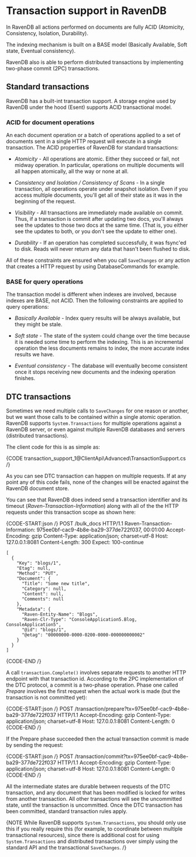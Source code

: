 ﻿# Transaction support in RavenDB

In RavenDB all actions performed on documents are fully ACID (Atomicity, Consistency, Isolation, Durability). 

The indexing mechanism is built on a BASE model (Basically Available, Soft state, Eventual consistency).

RavenDB also is able to perform distributed transactions by implementing two-phase commit (2PC) transactions.

## Standard transactions

RavenDB has a built-int transaction support. A storage engine used by RavenDB under the hood (Esent) supports ACID transactional model. 

### ACID for document operations

An each document operation or a batch of operations applied to a set of documents sent in a single HTTP request will execute in a single transaction. The ACID properties of RavenDB for standard transactions:

* _Atomicity_  - All operations are atomic. Either they succeed or fail, not midway operation. In particular, operations on multiple documents will all happen atomically, all the way or none at all.

* _Consistency and Isolation / Consistency of Scans_ - In a single transaction, all operations operate under snapshot isolation. Even if you access multiple documents, you'll get all of their state as it was in the beginning of the request.

* _Visibility_ - All transactions are immediately made available on commit. Thus, if a transaction is commit after updating two docs, you'll always see the updates to those two docs at the same time. (That is, you either see the updates to both, or you don't see the update to either one).

* _Durability_ - If an operation has completed successfully, it was fsync'ed to disk. Reads will never return any data that hasn't been flushed to disk.

All of these constraints are ensured when you call `SaveChanges` or any action that creates a HTTP request by using DatabaseCommands for example.

### BASE for query operations

The transaction model is different when indexes are involved, because indexes are BASE, not ACID. Then the following constraints are applied to query operations:

* _Basically Available_ - Index query results will be always available, but they might be stale.

* _Soft state_ - The state of the system could change over the time because it is needed some time to perform the indexing. This is an incremental operation the less documents remains to index, the more accurate index results we have.

* _Eventual consistency_ - The database will eventually become consistent once it stops receiving new documents and the indexing operation finishes.

## DTC transactions

Sometimes we need multiple calls to `SaveChanges` for one reason or another, but we want those calls to be contained within a single atomic operation. 
RavenDB supports `System.Transactions` for multiple operations against a RavenDB server, or even against multiple RavenDB databases and servers (distributed transactions).

The client code for this is as simple as:

{CODE transaction_support_1@ClientApi\Advanced\TransactionSupport.cs /}
	
As you can see DTC transaction can happen on multiple requests. If at any point any of this code fails, none of the changes will be enacted against the RavenDB document store. 

You can see that RavenDB does indeed send a transaction identifier and its timeout (<em>Raven-Transaction-Information</em>) along with all of the the HTTP requests under this transaction scope as shown here:

{CODE-START:json /}
    POST /bulk_docs HTTP/1.1
    Raven-Transaction-Information: 975ee0bf-cac9-4b8e-ba29-377de722f037, 00:01:00
    Accept-Encoding: gzip
    Content-Type: application/json; charset=utf-8
    Host: 127.0.0.1:8081
    Content-Length: 300
    Expect: 100-continue

    [
      {
        "Key": "blogs/1",
        "Etag": null,
        "Method": "PUT",
        "Document": {
          "Title": "Some new title",
          "Category": null,
          "Content": null,
          "Comments": null
        },
        "Metadata": {
          "Raven-Entity-Name": "Blogs",
          "Raven-Clr-Type": "ConsoleApplication5.Blog, ConsoleApplication5",
          "@id": "blogs/1",
          "@etag": "00000000-0000-0200-0000-000000000002"
        }
      }
    ]
{CODE-END /}

A call `transaction.Complete()` involves separate requests to another HTTP endpoint with that transaction id. According to the 2PC implementation of the DTC protocol, a commit is a two-phase operation. 
Phase one called _Prepare_ involves the first request when the actual work is made (but the transaction is not committed yet):

{CODE-START:json /}
	POST /transaction/prepare?tx=975ee0bf-cac9-4b8e-ba29-377de722f037 HTTP/1.1
	Accept-Encoding: gzip
	Content-Type: application/json; charset=utf-8
	Host: 127.0.0.1:8081
	Content-Length: 0
{CODE-END /}

If the Prepare phase succeeded then the actual transaction commit is made by sending the request:

{CODE-START:json /}
	POST /transaction/commit?tx=975ee0bf-cac9-4b8e-ba29-377de722f037 HTTP/1.1
	Accept-Encoding: gzip
	Content-Type: application/json; charset=utf-8
	Host: 127.0.0.1:8081
	Content-Length: 0
{CODE-END /}

All the intermediate states are durable between requests of the DTC transaction, and any document that has been modified is locked for writes from another transaction. All other transactions will see the uncommitted state, until the transaction is uncommitted. Once the DTC transaction has been committed, standard transaction rules apply.

{NOTE While RavenDB supports `System.Transactions`, you should only use this if you really require this (for example, to coordinate between multiple transactional resources), since there is additional cost for using `System.Transactions` and distributed transactions over simply using the standard API and the transactional `SaveChanges`. /}
